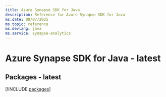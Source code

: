 ```yaml
---
title: Azure Synapse SDK for Java
description: Reference for Azure Synapse SDK for Java
ms.date: 08/07/2025
ms.topic: reference
ms.devlang: java
ms.service: synapse-analytics
---
```

# Azure Synapse SDK for Java - latest
## Packages - latest
[!INCLUDE [packages](synapse-index.md)]